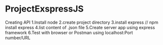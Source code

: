 # ProjectExspressJS
Creating API
1.Install node 
2.create project directory
3.install express //  npm install express 
4.list content of .json  file
5.Create server app using express framework
6.Test with browser or Postman using localhost:Port number/URL

